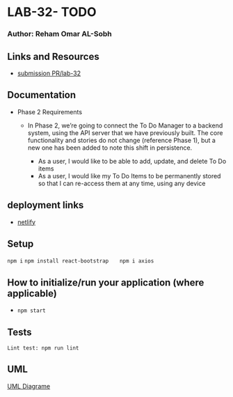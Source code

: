 # LAB-32- TODO
### Author: Reham Omar AL-Sobh

 ## Links and Resources

 - [submission PR/lab-32](https://github.com/Reham-401-advanced-javascript/todo/pull/2)

## Documentation
- Phase 2 Requirements

   - In Phase 2, we’re going to connect the To Do Manager to a backend system, using the API server that we have previously built. The core functionality and stories do not change (reference Phase 1), but a new one has been added to note this shift in persistence.

      - As a user, I would like to be able to add, update, and delete To Do items
      - As a user, I would like my To Do Items to be permanently stored so that I can re-access them at any time, using any device
      
## deployment links
 - [netlify](https://ecstatic-hamilton-91a8bd.netlify.app/)


## Setup
 `npm i`
 `npm install react-bootstrap   `
 `npm i axios`

## How to initialize/run your application (where applicable)
   * `npm start`

## Tests
 `Lint test: npm run lint`
## UML

[UML Diagrame ](assest/lab31.jpg)
